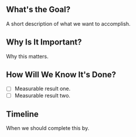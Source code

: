 ## What's the Goal?

A short description of what we want to accomplish.

## Why Is It Important?

Why this matters.

## How Will We Know It's Done?

- [ ] Measurable result one.
- [ ] Measurable result two.

## Timeline

When we should complete this by.
